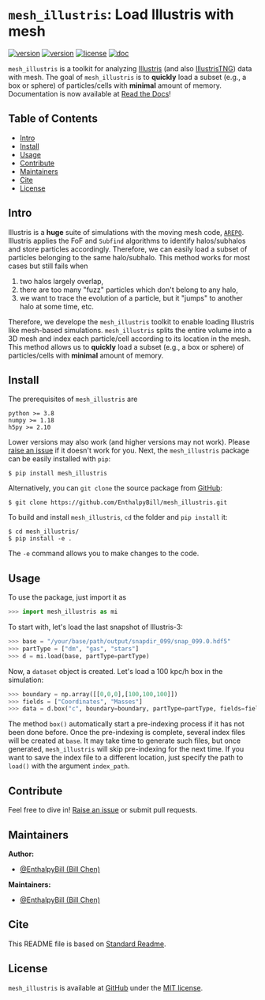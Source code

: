 # `mesh_illustris`: Load Illustris with mesh

[![version](https://img.shields.io/badge/PyPI-v0.1.2-blue.svg?style=flat)](https://pypi.org/project/mesh-illustris)
[![version](https://img.shields.io/badge/latest-v0.1.dev2-brightgreen.svg?style=flat)](https://github.com/EnthalpyBill/mesh_illustris)
[![license](https://img.shields.io/badge/license-MIT-blue.svg?style=flat)](https://opensource.org/licenses/MIT)
[![doc](https://readthedocs.org/projects/mesh-illustris/badge/?version=latest)](https://mesh-illustris.readthedocs.io)

`mesh_illustris` is a toolkit for analyzing [Illustris](https://www.illustris-project.org/) (and also [IllustrisTNG](https://www.tng-project.org/)) data with mesh. The goal of `mesh_illustris` is to **quickly** load a subset (e.g., a box or sphere) of particles/cells with **minimal** amount of memory. Documentation is now available at [Read the Docs](https://mesh-illustris.readthedocs.io)!

## Table of Contents

- [Intro](#intro)
- [Install](#install)
- [Usage](#usage)
- [Contribute](#contribute)
- [Maintainers](#maintainers)
- [Cite](#cite)
- [License](#license)

## Intro

Illustris is a **huge** suite of simulations with the moving mesh code, [`AREPO`](https://arepo-code.org/). Illustris applies the FoF and `Subfind` algorithms to identify halos/subhalos and store particles accordingly. Therefore, we can easily load a subset of particles belonging to the same halo/subhalo. This method works for most cases but still fails when 
1. two halos largely overlap, 
2. there are too many "fuzz" particles which don't belong to any halo, 
3. we want to trace the evolution of a particle, but it "jumps" to another halo at some time, etc.

Therefore, we develope the `mesh_illustris` toolkit to enable loading Illustris like mesh-based simulations. `mesh_illustris` splits the entire volume into a 3D mesh and index each particle/cell according to its location in the mesh. This method allows us to **quickly** load a subset (e.g., a box or sphere) of particles/cells with **minimal** amount of memory.

## Install

The prerequisites of `mesh_illustris` are 

```
python >= 3.8
numpy >= 1.18
h5py >= 2.10
```

Lower versions may also work (and higher versions may not work). Please [raise an issue](https://github.com/EnthalpyBill/mesh_illustris/issues/new) if it doesn't work for you. Next, the `mesh_illustris` package can be easily installed with `pip`:
```shell
$ pip install mesh_illustris
```
Alternatively, you can `git clone` the source package from [GitHub](https://github.com/EnthalpyBill/mesh_illustris):
```shell
$ git clone https://github.com/EnthalpyBill/mesh_illustris.git
```
To build and install `mesh_illustris`, `cd` the folder and `pip install` it:
```shell
$ cd mesh_illustris/
$ pip install -e .
```
The `-e` command allows you to make changes to the code.

## Usage

To use the package, just import it as
```python
>>> import mesh_illustris as mi
```
To start with, let's load the last snapshot of Illustris-3:
```python
>>> base = "/your/base/path/output/snapdir_099/snap_099.0.hdf5"
>>> partType = ["dm", "gas", "stars"]
>>> d = mi.load(base, partType=partType)
```
Now, a `dataset` object is created. Let's load a 100 kpc/h box in the simulation:
```python
>>> boundary = np.array([[0,0,0],[100,100,100]])
>>> fields = ["Coordinates", "Masses"]
>>> data = d.box("c", boundary=boundary, partType=partType, fields=fields)
```
The method `box()` automatically start a pre-indexing process if it has not been done before. Once the pre-indexing is complete, several index files will be created at `base`. It may take time to generate such files, but once generated, `mesh_illustris` will skip pre-indexing for the next time. If you want to save the index file to a different location, just specify the path to `load()` with the argument `index_path`.

<!-- `data` is a dict storing the required fields of particles of different types. An important goal of `mesh_illustris` is to keep consistancy with the original data, so that you can easily play with `data` with a little change your original code. For example, lets make a projection plot along the z-axis for the 100 kpc/h sphere:
```python
>>> import matplotlib.pyplot as plt
>>> x = data["gas"]["Coordinates"][:,0]
>>> y = data["gas"]["Coordinates"][:,1]
>>> m = data["gas"]["Masses"]
>>> plt.hist2d(x, y, weights=m)
``` -->

## Contribute

Feel free to dive in! [Raise an issue](https://github.com/EnthalpyBill/mesh_illustris/issues/new) or submit pull requests.

## Maintainers

**Author:** 
- [@EnthalpyBill (Bill Chen)](https://github.com/EnthalpyBill)

**Maintainers:** 
- [@EnthalpyBill (Bill Chen)](https://github.com/EnthalpyBill)

## Cite

This README file is based on [Standard Readme](https://github.com/RichardLitt/standard-readme).

## License

`mesh_illustris` is available at [GitHub](https://github.com/EnthalpyBill/mesh_illustris) under the [MIT license](https://opensource.org/licenses/MIT).